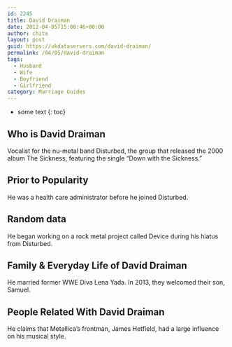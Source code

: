 ```yaml
---
id: 2245
title: David Draiman
date: 2012-04-05T15:00:46+00:00
author: chito
layout: post
guid: https://ukdataservers.com/david-draiman/
permalink: /04/05/david-draiman
tags:
  - Husband
  - Wife
  - Boyfriend
  - Girlfriend
category: Marriage Guides
---
```


* some text
{: toc}


## Who is  David Draiman
                  
                  
                  
Vocalist for the nu-metal band Disturbed, the group that released the 2000 album The Sickness, featuring the single &#8220;Down with the Sickness.&#8221;
                  
                
                
                
## Prior to Popularity 
                  
                  
                  
He was a health care administrator before he joined Disturbed.
                  
                
                
                
## Random data 
                  
                  
                  
He began working on a rock metal project called Device during his hiatus from Disturbed.
                  
                
                
                
## Family & Everyday Life of David Draiman
                  
                  
                  
He married former WWE Diva Lena Yada. In 2013, they welcomed their son, Samuel.
                  
                
                
                
## People Related With  David Draiman
                  
                  
                  
He claims that Metallica&#8217;s frontman, James Hetfield, had a large influence on his musical style.
                  
                
              
            
          
          
          
    
    
  
